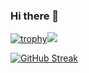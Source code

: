 ### Hi there 👋

<!--
**ps81frt/ps81frt** is a ✨ _special_ ✨ repository because its `README.md` (this file) appears on your GitHub profile.

Here are some ideas to get you started:

- 🔭 I’m currently working on ...
- 🌱 I’m currently learning ...
- 👯 I’m looking to collaborate on ...
- 🤔 I’m looking for help with ...
- 💬 Ask me about ...
- 📫 How to reach me: ...
- 😄 Pronouns: ...
- ⚡ Fun fact: ...
-->
[![trophy](https://github-profile-trophy.vercel.app/?username=ps81frt-ma&theme=onedark)](https://github.com/ryo-ma/github-profile-trophy)![](https://komarev.com/ghpvc/?username=ps81frt)


[![GitHub Streak](http://github-readme-streak-stats.herokuapp.com?user=ps81frt&theme=onedark&hide_border=true&locale=fr&mode=weekly)](https://git.io/streak-stats)
